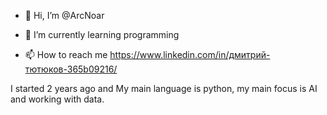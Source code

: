 - 👋 Hi, I’m @ArcNoar

- 🌱 I’m currently learning programming

- 📫 How to reach me https://www.linkedin.com/in/дмитрий-тютюков-365b09216/

I started 2 years ago and My main language is python, my main focus is AI and working with data.

